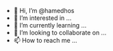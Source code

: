 - 👋 Hi, I’m @hamedhos
- 👀 I’m interested in ...
- 🌱 I’m currently learning ...
- 💞️ I’m looking to collaborate on ...
- 📫 How to reach me ...

<!---
hamedhos/hamedhos is a ✨ special ✨ repository because its `README.md` (this file) appears on your GitHub profile.
You can click the Preview link to take a look at your changes.
--->
